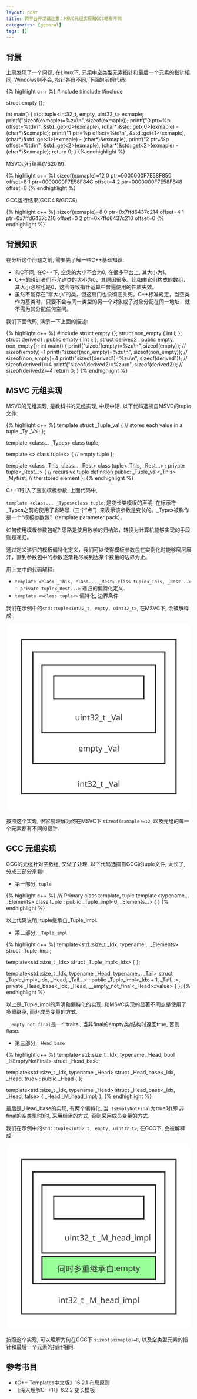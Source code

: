 ```yaml
---
layout: post
title: 跨平台开发请注意：MSVC元组实现和GCC略有不同
categories: [general]
tags: []
---
```


## 背景

上周发现了一个问题, 在Linux下, 元组中空类型元素指针和最后一个元素的指针相同, Windows则不会, 指针各自不同, 下面的示例代码:

{% highlight c++ %}
#include <cstdint>
#include <cstdio>
#include <tuple>

struct empty {};

int main()
{
    std::tuple<int32_t, empty, uint32_t> exmaple;
    printf("sizeof(exmaple)=%zu\n", sizeof(exmaple));
    printf("0 ptr=%p offset=%td\n", &std::get<0>(exmaple), (char*)&std::get<0>(exmaple) - (char*)&exmaple);
    printf("1 ptr=%p offset=%td\n", &std::get<1>(exmaple), (char*)&std::get<1>(exmaple) - (char*)&exmaple);
    printf("2 ptr=%p offset=%td\n", &std::get<2>(exmaple), (char*)&std::get<2>(exmaple) - (char*)&exmaple);
    return 0;
}
{% endhighlight %}

MSVC运行结果(VS2019):

{% highlight c++ %}
sizeof(exmaple)=12
0 ptr=0000000F7E58F850 offset=8
1 ptr=0000000F7E58F84C offset=4
2 ptr=0000000F7E58F848 offset=0
{% endhighlight %}

GCC运行结果(GCC4.8/GCC9)

{% highlight c++ %}
sizeof(exmaple)=8
0 ptr=0x7ffd6437c214 offset=4
1 ptr=0x7ffd6437c210 offset=0
2 ptr=0x7ffd6437c210 offset=0
{% endhighlight %}

## 背景知识

在分析这个问题之前, 需要先了解一些C++基础知识:

* 和C不同, 在C++下, 空类的大小不会为0, 在很多平台上, 其大小为1。
* C++的设计者们不允许类的大小为0，其原因很多。比如由它们构成的数组，其大小必然也是0，这会导致指针运算中普遍使用的性质失效。
* 虽然不能存在“零大小”的类，但这扇门也没彻底关死。C++标准规定，当空类作为基类时，只要不会与同一类型的另一个对象或子对象分配在同一地址，就不需为其分配任何空间。

我们下面代码, 演示一下上面的描述:

{% highlight c++ %}
#include <cstdio>
struct empty {};
struct non_empty
{
    int i;
};
struct derived1 : public empty 
{
    int i;
};
struct derived2 : public empty, non_empty{};
int main()
{
    printf("sizeof(empty)=%zu\n", sizeof(empty)); // sizeof(empty)=1
    printf("sizeof(non_empty)=%zu\n", sizeof(non_empty)); // sizeof(non_empty)=4
    printf("sizeof(derived1)=%zu\n", sizeof(derived1)); // sizeof(derived1)=4
    printf("sizeof(derived2)=%zu\n", sizeof(derived2)); // sizeof(derived2)=4
    return 0;
}
{% endhighlight %}

## MSVC 元组实现

MSVC的元组实现, 是教科书的元组实现, 中规中矩. 以下代码选摘自MSVC的tuple文件:

{% highlight c++ %}
template <class _Ty>
struct _Tuple_val { // stores each value in a tuple
    _Ty _Val;
};

template <class... _Types>
class tuple;

template <>
class tuple<> { // empty tuple
};

template <class _This, class... _Rest>
class tuple<_This, _Rest...> : private tuple<_Rest...> { // recursive tuple definition
public:
    _Tuple_val<_This> _Myfirst; // the stored element
};
{% endhighlight %}

C++11引入了变长模板参数, 上面代码中, 

`template <class... _Types>class tuple;`是变长类模板的声明, 在标示符_Types之前的使用了省略号（三个“点”）来表示该参数是变长的。_Types被称作是一个“模板参数包”（template parameter pack）。

如何使用模板参数包呢? 思路是使用数学的归纳法，转换为计算机能够实现的手段则是递归。

通过定义递归的模板偏特化定义，我们可以使得模板参数包在实例化时能够层层展开，直到参数包中的参数逐渐耗尽或到达某个数量的边界为止。

用上文中的代码解释:

* `template <class _This, class... _Rest> class tuple<_This, _Rest...> : private tuple<_Rest...>` 递归的偏特化定义.
* `template <>class tuple<>` 偏特化, 边界条件

我们在示例中的`std::tuple<int32_t, empty, uint32_t>`, 在MSVC下, 会被解释成:

![](../resources/images/2020-10-31-cpp_tuple_empty_class_msvc_tuple.svg)

按照这个实现, 很容易理解为何在MSVC下 `sizeof(exmaple)=12`, 以及元组的每一个元素都有不同的指针.

## GCC 元组实现

GCC的元组针对空数组, 又做了处理, 以下代码选摘自GCC的tuple文件, 太长了, 分成三部分来看:

* 第一部分, `tuple`

{% highlight c++ %}
  /// Primary class template, tuple
  template<typename... _Elements> 
    class tuple : public _Tuple_impl<0, _Elements...>
    {
    }
{% endhighlight %}

以上代码说明, tuple继承自_Tuple_impl. 

* 第二部分, `_Tuple_impl`

{% highlight c++ %}
  template<std::size_t _Idx, typename... _Elements>
    struct _Tuple_impl; 

  template<std::size_t _Idx>
    struct _Tuple_impl<_Idx>
    {
    };

  template<std::size_t _Idx, typename _Head, typename... _Tail>
    struct _Tuple_impl<_Idx, _Head, _Tail...>
    : public _Tuple_impl<_Idx + 1, _Tail...>,
      private _Head_base<_Idx, _Head, __empty_not_final<_Head>::value>
    {
    };
{% endhighlight %}

以上是_Tuple_impl的声明和偏特化的实现, 和MSVC实现的显著不同点是使用了多重继承, 而非成员变量的方式.

`__empty_not_final`是一个traits , 当非final的empty类/结构时返回true, 否则flase.

* 第三部分, `_Head_base`

{% highlight c++ %}
  template<std::size_t _Idx, typename _Head, bool _IsEmptyNotFinal>
    struct _Head_base;

  template<std::size_t _Idx, typename _Head>
    struct _Head_base<_Idx, _Head, true>
    : public _Head
    {
    };

  template<std::size_t _Idx, typename _Head>
    struct _Head_base<_Idx, _Head, false>
    {
      _Head _M_head_impl;
    };
{% endhighlight %}

最后是_Head_base的实现, 有两个偏特化, 当`_IsEmptyNotFinal`为true时(即 非final的空类型时)时, 采用继承的方式, 否则采用成员变量的方式.

我们在示例中的`std::tuple<int32_t, empty, uint32_t>`, 在GCC下, 会被解释成:

![](../resources/images/2020-10-31-cpp_tuple_empty_class_gcc_tuple.svg)

按照这个实现, 可以理解为何在GCC下 `sizeof(exmaple)=8`, 以及空类型元素的指针和最后一个元素的指针相同.

## 参考书目

* 《C++ Templates中文版》16.2.1 布局原则
* 《深入理解C++11》6.2.2 变长模板